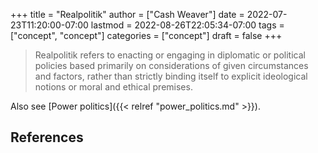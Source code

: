 +++
title = "Realpolitik"
author = ["Cash Weaver"]
date = 2022-07-23T11:20:00-07:00
lastmod = 2022-08-26T22:05:34-07:00
tags = ["concept", "concept"]
categories = ["concept"]
draft = false
+++

> Realpolitik refers to enacting or engaging in diplomatic or political policies based primarily on considerations of given circumstances and factors, rather than strictly binding itself to explicit ideological notions or moral and ethical premises.

Also see [Power politics]({{< relref "power_politics.md" >}}).

## References

<style>.csl-entry{text-indent: -1.5em; margin-left: 1.5em;}</style><div class="csl-bib-body">
</div>
